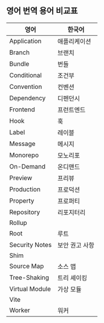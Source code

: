 ## 영어 번역 용어 비교표

|영어|한국어|
|---|----|
|Application|애플리케이션|
|Branch|브랜치|
|Bundle|번들|
|Conditional|조건부|
|Convention|컨벤션|
|Dependency|디펜던시|
|Frontend|프런트엔드|
|Hook|훅|
|Label|레이블|
|Message|메시지|
|Monorepo|모노리포|
|On-Demand|온디맨드|
|Preview|프리뷰|
|Production|프로덕션|
|Property|프로퍼티|
|Repository|리포지터리|
|Rollup||
|Root|루트|
|Security Notes|보안 권고 사항|
|Shim||
|Source Map|소스 맵|
|Tree-Shaking|트리 셰이킹|
|Virtual Module|가상 모듈|
|Vite||
|Worker|워커|
